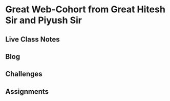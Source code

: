 # Great Web-Cohort from Great Hitesh Sir and Piyush Sir

## Live Class Notes

## Blog

## Challenges

## Assignments
